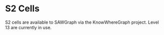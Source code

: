 # S2 Cells

S2 cells are available to SAWGraph via the KnowWhereGraph project.
Level 13 are currently in use.
